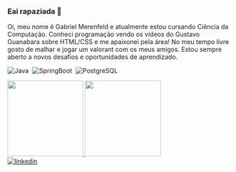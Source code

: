 ### Eai rapaziada 👋
Oi, meu nome é Gabriel Merenfeld e atualmente estou cursando Ciência da Computação. Conheci programação vendo os vídeos do Gustavo Guanabara sobre HTML/CSS e me apaixonei pela área! No meu tempo livre gosto de malhar e jogar um valorant com os meus amigos. Estou sempre aberto a novos desafios e oportunidades de aprendizado.

![Java](https://img.shields.io/badge/-Java-05122A?style=flat&logo=java)&nbsp;
![SpringBoot](https://img.shields.io/badge/-SpringBoot-05122A?style=flat&logo=springboot)&nbsp;
![PostgreSQL](https://img.shields.io/badge/-PostgreSQL-05122A?style=flat&logo=postgresql)&nbsp;

<div>
<a href="https://github.com/merenfeldg">
<img height="170em" src="https://github-readme-stats.vercel.app/api/top-langs/?username=merenfeldg&layout=compact&langs_count=7&theme=nord"/>
<img height="170em" src="https://github-readme-stats.vercel.app/api?username=merenfeldg&show_icons=true&theme=nord&include_all_commits=true&count_private=true"/>
</div>

<a href="https://www.linkedin.com/in/gabrielmerenfeld/" target="_blank">
  <img align="center" src="https://img.shields.io/badge/-LinkedIn-05122A?style=flat&logo=linkedin" alt="linkedin"/>
</a>
